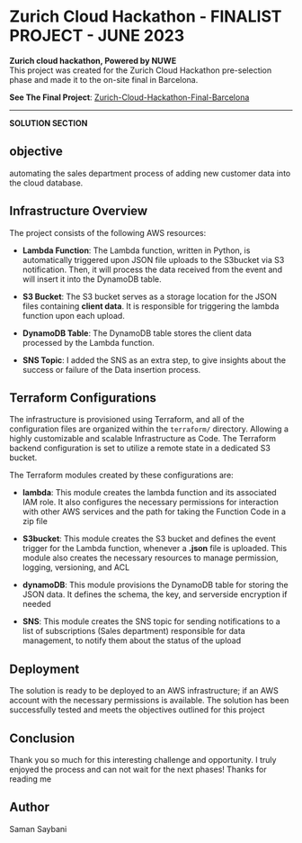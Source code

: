 # Zurich Cloud Hackathon - FINALIST PROJECT - JUNE 2023
**Zurich cloud hackathon, Powered by NUWE**  
This project was created for the Zurich Cloud Hackathon pre-selection phase and made it to the on-site final in Barcelona.  

**See The Final Project**: [Zurich-Cloud-Hackathon-Final-Barcelona](https://github.com/samanxsy/zurich-hackathon-final)

---
**SOLUTION SECTION**
## objective
automating the sales department process of adding new customer data into the cloud database. 

## Infrastructure Overview
The project consists of the following AWS resources:
- **Lambda Function**: The Lambda function, written in Python, is automatically triggered upon JSON file uploads to the S3bucket via S3 notification. Then, it will process the data received from the event and will insert it into the DynamoDB table.  

- **S3 Bucket**: The S3 bucket serves as a storage location for the JSON files containing **client data**. It is responsible for triggering the lambda function upon each upload.

- **DynamoDB Table**: The DynamoDB table stores the client data processed by the Lambda function.

- **SNS Topic**: I added the SNS as an extra step, to give insights about the success or failure of the Data insertion process.

## Terraform Configurations
The infrastructure is provisioned using Terraform, and all of the configuration files are organized within the `terraform/` directory. Allowing a highly customizable and scalable Infrastructure as Code. The Terraform backend configuration is set to utilize a remote state in a dedicated S3 bucket.  

The Terraform modules created by these configurations are:  

- **lambda**: This module creates the lambda function and its associated IAM role. It also configures the necessary permissions for interaction with other AWS services and the path for taking the Function Code in a zip file

- **S3bucket**: This module creates the S3 bucket and defines the event trigger for the Lambda function, whenever a **.json** file is uploaded. This module also creates the necessary resources to manage permission, logging, versioning, and ACL

- **dynamoDB**: This module provisions the DynamoDB table for storing the JSON data. It defines the schema, the key, and serverside encryption if needed

- **SNS**: This module creates the SNS topic for sending notifications to a list of subscriptions (Sales department) responsible for data management, to notify them about the status of the upload

## Deployment
The solution is ready to be deployed to an AWS infrastructure; if an AWS account with the necessary permissions is available. The solution has been successfully tested and meets the objectives outlined for this project

## Conclusion
Thank you so much for this interesting challenge and opportunity. I truly enjoyed the process and can not wait for the next phases! Thanks for reading me  


## Author
Saman Saybani
